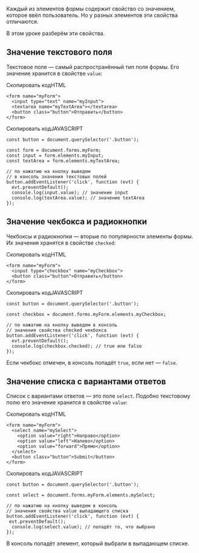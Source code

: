 

Каждый из элементов формы содержит свойство со значением, которое ввёл пользователь. Но у разных элементов эти свойства отличаются.

В этом уроке разберём эти свойства.

## Значение текстового поля

Текстовое поле — самый распространённый тип поля формы. Его значение хранится в свойстве `value`:

Скопировать кодHTML

```
<form name="myForm">
  <input type="text" name="myInput">
  <textarea name="myTextArea"></textarea>
  <button class="button">Отправить</button>
</form> 
```

Скопировать кодJAVASCRIPT

```
const button = document.querySelector('.button');

const form = document.forms.myForm;
const input = form.elements.myInput;
const textArea = form.elements.myTextArea;

// по нажатию на кнопку выведем
// в консоль значения текстовых полей
button.addEventListener('click', function (evt) {
  evt.preventDefault();
  console.log(input.value); // значение input
  console.log(textArea.value); // значение textArea
}); 
```

## Значение чекбокса и радиокнопки

Чекбоксы и радиокнопки — вторые по популярности элементы формы. Их значения хранятся в свойстве `checked`:

Скопировать кодHTML

```
<form name="myForm">
  <input type="checkbox" name="myCheckbox">
  <button class="button">Отправить</button>
</form> 
```

Скопировать кодJAVASCRIPT

```
const button = document.querySelector('.button');

const checkbox = document.forms.myForm.elements.myCheckbox;

// по нажатию на кнопку выведем в консоль
// значения свойства checked чекбокса
button.addEventListener('click', function (evt) {
  evt.preventDefault();
  console.log(checkbox.checked); // true или false
}); 
```

Если чекбокс отмечен, в консоль попадёт `true`, если нет — `false`.

## Значение списка с вариантами ответов

Список с вариантами ответов — это поле `select`. Подобно текстовому полю его значение хранится в свойстве `value`:

Скопировать кодHTML

```
<form name="myForm">
  <select name="mySelect">
    <option value="right">Направо</option>
    <option value="left">Налево</option>
    <option value="forward">Прямо</option>
  </select>
  <button class="button">Submit</button>
</form> 
```

Скопировать кодJAVASCRIPT

```
const button = document.querySelector('.button');

const select = document.forms.myForm.elements.mySelect;

// по нажатию на кнопку выведем в консоль
// значения свойства value выпадающего списка
button.addEventListener('click', function (evt) {
 evt.preventDefault();
  console.log(select.value); // попадёт то, что выбрано
}); 
```

В консоль попадёт элемент, который выбрали в выпадающем списке.